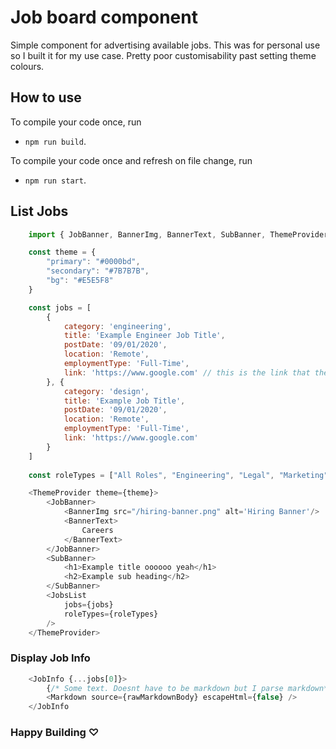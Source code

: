 # Job board component

Simple component for advertising available jobs. This was for personal use so I built it for my use case.
Pretty poor customisability past setting theme colours. 

## How to use
To compile your code once, run

- `npm run build`.

To compile your code once and refresh on file change, run

- `npm run start`.

## List Jobs
```js
    import { JobBanner, BannerImg, BannerText, SubBanner, ThemeProvider, JobsList} from '@mycelium-ethereum/job-board'

    const theme = {
        "primary": "#0000bd",
        "secondary": "#7B7B7B",
        "bg": "#E5E5F8"
    }

    const jobs = [
        {
            category: 'engineering',
            title: 'Example Engineer Job Title',
            postDate: '09/01/2020',
            location: 'Remote',
            employmentType: 'Full-Time',
            link: 'https://www.google.com' // this is the link that the user will be directed to after clicking apply
        }, {
            category: 'design',
            title: 'Example Job Title',
            postDate: '09/01/2020',
            location: 'Remote',
            employmentType: 'Full-Time',
            link: 'https://www.google.com'
        }
    ]
    
    const roleTypes = ["All Roles", "Engineering", "Legal", "Marketing", "Design"] // default selected is All Roles

    <ThemeProvider theme={theme}>
        <JobBanner>
            <BannerImg src="/hiring-banner.png" alt='Hiring Banner'/>
            <BannerText>
                Careers
            </BannerText>
        </JobBanner>
        <SubBanner>
            <h1>Example title oooooo yeah</h1>
            <h2>Example sub heading</h2>
        </SubBanner>
        <JobsList 
            jobs={jobs} 
            roleTypes={roleTypes} 
        />
    </ThemeProvider>
```

### Display Job Info
```js
    <JobInfo {...jobs[0]}>
        {/* Some text. Doesnt have to be markdown but I parse markdown*/}
        <Markdown source={rawMarkdownBody} escapeHtml={false} />
    </JobInfo
```
### Happy Building ♡



